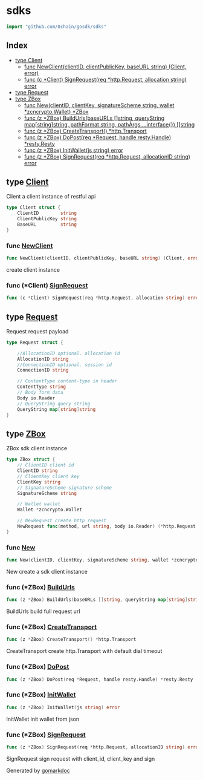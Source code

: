 <!-- Code generated by gomarkdoc. DO NOT EDIT -->

# sdks

```go
import "github.com/0chain/gosdk/sdks"
```

## Index

- [type Client](<#Client>)
  - [func NewClient\(clientID, clientPublicKey, baseURL string\) \(Client, error\)](<#NewClient>)
  - [func \(c \*Client\) SignRequest\(req \*http.Request, allocation string\) error](<#Client.SignRequest>)
- [type Request](<#Request>)
- [type ZBox](<#ZBox>)
  - [func New\(clientID, clientKey, signatureScheme string, wallet \*zcncrypto.Wallet\) \*ZBox](<#New>)
  - [func \(z \*ZBox\) BuildUrls\(baseURLs \[\]string, queryString map\[string\]string, pathFormat string, pathArgs ...interface\{\}\) \[\]string](<#ZBox.BuildUrls>)
  - [func \(z \*ZBox\) CreateTransport\(\) \*http.Transport](<#ZBox.CreateTransport>)
  - [func \(z \*ZBox\) DoPost\(req \*Request, handle resty.Handle\) \*resty.Resty](<#ZBox.DoPost>)
  - [func \(z \*ZBox\) InitWallet\(js string\) error](<#ZBox.InitWallet>)
  - [func \(z \*ZBox\) SignRequest\(req \*http.Request, allocationID string\) error](<#ZBox.SignRequest>)


<a name="Client"></a>
## type [Client](<https://github.com/0chain/gosdk/blob/doc/initial/sdks/client.go#L15-L19>)

Client a client instance of restful api

```go
type Client struct {
    ClientID        string
    ClientPublicKey string
    BaseURL         string
}
```

<a name="NewClient"></a>
### func [NewClient](<https://github.com/0chain/gosdk/blob/doc/initial/sdks/client.go#L22>)

```go
func NewClient(clientID, clientPublicKey, baseURL string) (Client, error)
```

create client instance

<a name="Client.SignRequest"></a>
### func \(\*Client\) [SignRequest](<https://github.com/0chain/gosdk/blob/doc/initial/sdks/client.go#L39>)

```go
func (c *Client) SignRequest(req *http.Request, allocation string) error
```



<a name="Request"></a>
## type [Request](<https://github.com/0chain/gosdk/blob/doc/initial/sdks/request.go#L8-L21>)

Request request payload

```go
type Request struct {

    //AllocationID optional. allocation id
    AllocationID string
    //ConnectionID optional. session id
    ConnectionID string

    // ContentType content-type in header
    ContentType string
    // Body form data
    Body io.Reader
    // QueryString query string
    QueryString map[string]string
}
```

<a name="ZBox"></a>
## type [ZBox](<https://github.com/0chain/gosdk/blob/doc/initial/sdks/zbox.go#L21-L34>)

ZBox sdk client instance

```go
type ZBox struct {
    // ClientID client id
    ClientID string
    // ClientKey client key
    ClientKey string
    // SignatureScheme signature scheme
    SignatureScheme string

    // Wallet wallet
    Wallet *zcncrypto.Wallet

    // NewRequest create http request
    NewRequest func(method, url string, body io.Reader) (*http.Request, error)
}
```

<a name="New"></a>
### func [New](<https://github.com/0chain/gosdk/blob/doc/initial/sdks/zbox.go#L37>)

```go
func New(clientID, clientKey, signatureScheme string, wallet *zcncrypto.Wallet) *ZBox
```

New create a sdk client instance

<a name="ZBox.BuildUrls"></a>
### func \(\*ZBox\) [BuildUrls](<https://github.com/0chain/gosdk/blob/doc/initial/sdks/zbox.go#L88>)

```go
func (z *ZBox) BuildUrls(baseURLs []string, queryString map[string]string, pathFormat string, pathArgs ...interface{}) []string
```

BuildUrls build full request url

<a name="ZBox.CreateTransport"></a>
### func \(\*ZBox\) [CreateTransport](<https://github.com/0chain/gosdk/blob/doc/initial/sdks/zbox.go#L78>)

```go
func (z *ZBox) CreateTransport() *http.Transport
```

CreateTransport create http.Transport with default dial timeout

<a name="ZBox.DoPost"></a>
### func \(\*ZBox\) [DoPost](<https://github.com/0chain/gosdk/blob/doc/initial/sdks/zbox.go#L112>)

```go
func (z *ZBox) DoPost(req *Request, handle resty.Handle) *resty.Resty
```



<a name="ZBox.InitWallet"></a>
### func \(\*ZBox\) [InitWallet](<https://github.com/0chain/gosdk/blob/doc/initial/sdks/zbox.go#L50>)

```go
func (z *ZBox) InitWallet(js string) error
```

InitWallet init wallet from json

<a name="ZBox.SignRequest"></a>
### func \(\*ZBox\) [SignRequest](<https://github.com/0chain/gosdk/blob/doc/initial/sdks/zbox.go#L55>)

```go
func (z *ZBox) SignRequest(req *http.Request, allocationID string) error
```

SignRequest sign request with client_id, client_key and sign

Generated by [gomarkdoc](<https://github.com/princjef/gomarkdoc>)
